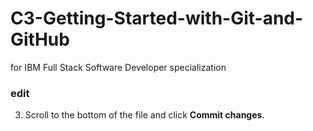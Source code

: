 # C3-Getting-Started-with-Git-and-GitHub
for IBM Full Stack Software Developer specialization


### edit 

3. Scroll to the bottom of the file and click **Commit changes**.
